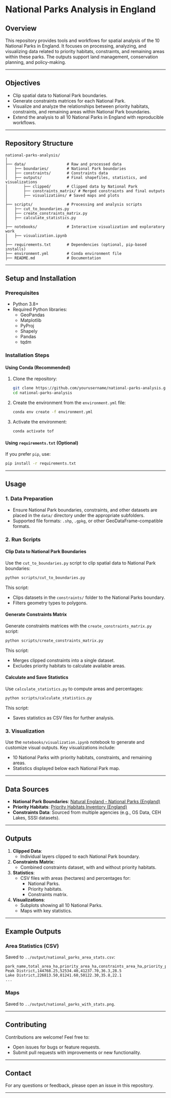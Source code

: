 # National Parks Analysis in England

## Overview
This repository provides tools and workflows for spatial analysis of the 10 National Parks in England. It focuses on processing, analyzing, and visualizing data related to priority habitats, constraints, and remaining areas within these parks. The outputs support land management, conservation planning, and policy-making.

---

## Objectives
- Clip spatial data to National Park boundaries.
- Generate constraints matrices for each National Park.
- Visualize and analyze the relationships between priority habitats, constraints, and remaining areas within National Park boundaries.
- Extend the analysis to all 10 National Parks in England with reproducible workflows.

---

## Repository Structure
```plaintext
national-parks-analysis/
│
├── data/                  # Raw and processed data
│   ├── boundaries/        # National Park boundaries
│   ├── constraints/       # Constraints data
│   ├── outputs/           # Final shapefiles, statistics, and visualizations
│       ├── clipped/       # Clipped data by National Park
│       ├── constraints_matrix/ # Merged constraints and final outputs
│       ├── visualizations/ # Saved maps and plots
│
├── scripts/               # Processing and analysis scripts
│   ├── cut_to_boundaries.py
│   ├── create_constraints_matrix.py
│   ├── calculate_statistics.py
│
├── notebooks/             # Interactive visualization and exploratory work
│   ├── visualization.ipynb
│
├── requirements.txt       # Dependencies (optional, pip-based installs)
├── environment.yml        # Conda environment file
├── README.md              # Documentation

```

---

## Setup and Installation

### Prerequisites
- Python 3.8+
- Required Python libraries:
  - GeoPandas
  - Matplotlib
  - PyProj
  - Shapely
  - Pandas
  - tqdm

### Installation Steps

#### Using Conda (Recommended)
1. Clone the repository:
   ```bash
   git clone https://github.com/yourusername/national-parks-analysis.git
   cd national-parks-analysis
   ```
2. Create the environment from the `environment.yml` file:
   ```bash
   conda env create -f environment.yml
   ```
3. Activate the environment:
   ```bash
   conda activate tof
   ```

#### Using `requirements.txt` (Optional)
If you prefer `pip`, use:
```bash
pip install -r requirements.txt
```

---

## Usage

### 1. Data Preparation
- Ensure National Park boundaries, constraints, and other datasets are placed in the `data/` directory under the appropriate subfolders.
- Supported file formats: `.shp`, `.gpkg`, or other GeoDataFrame-compatible formats.

### 2. Run Scripts

#### Clip Data to National Park Boundaries
Use the `cut_to_boundaries.py` script to clip spatial data to National Park boundaries:
```bash
python scripts/cut_to_boundaries.py
```
This script:
- Clips datasets in the `constraints/` folder to the National Parks boundary.
- Filters geometry types to polygons.

#### Generate Constraints Matrix
Generate constraints matrices with the `create_constraints_matrix.py` script:
```bash
python scripts/create_constraints_matrix.py
```
This script:
- Merges clipped constraints into a single dataset.
- Excludes priority habitats to calculate available areas.

#### Calculate and Save Statistics
Use `calculate_statistics.py` to compute areas and percentages:
```bash
python scripts/calculate_statistics.py
```
This script:
- Saves statistics as CSV files for further analysis.

### 3. Visualization
Use the `notebooks/visualization.ipynb` notebook to generate and customize visual outputs. Key visualizations include:
- 10 National Parks with priority habitats, constraints, and remaining areas.
- Statistics displayed below each National Park map.

---

## Data Sources
- **National Park Boundaries**: [Natural England - National Parks (England)](https://naturalengland-defra.opendata.arcgis.com/datasets/Defra::national-parks-england/about)
- **Priority Habitats**: [Priority Habitats Inventory (England)](https://naturalengland-defra.opendata.arcgis.com/datasets/39403df11c8044d998772db5b54ad86c_0/explore)
- **Constraints Data**: Sourced from multiple agencies (e.g., OS Data, CEH Lakes, SSSI datasets).

---

## Outputs
1. **Clipped Data**:
   - Individual layers clipped to each National Park boundary.
2. **Constraints Matrix**:
   - Combined constraints dataset, with and without priority habitats.
3. **Statistics**:
   - CSV files with areas (hectares) and percentages for:
     - National Parks.
     - Priority habitats.
     - Constraints matrix.
4. **Visualizations**:
   - Subplots showing all 10 National Parks.
   - Maps with key statistics.

---

## Example Outputs
### Area Statistics (CSV)
Saved to `../output/national_parks_area_stats.csv`:
```csv
park_name,total_area_ha,priority_area_ha,constraints_area_ha,priority_pct,constraints_pct
Peak District,144768.25,52534.40,41237.70,36.3,28.5
Lake District,226813.50,81241.60,50122.30,35.8,22.1
...
```

### Maps
Saved to `../output/national_parks_with_stats.png`.

---

## Contributing
Contributions are welcome! Feel free to:
- Open issues for bugs or feature requests.
- Submit pull requests with improvements or new functionality.

---

## Contact
For any questions or feedback, please open an issue in this repository.

---

